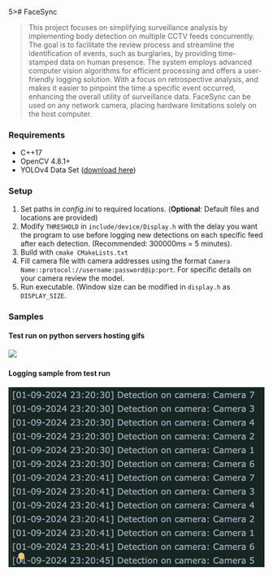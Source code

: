 5># FaceSync
> This project focuses on simplifying surveillance analysis by implementing body detection on multiple CCTV feeds concurrently.
> The goal is to facilitate the review process and streamline the identification of events, such as burglaries, by providing time-stamped data on human presence. The system
> employs advanced computer vision algorithms for efficient processing and offers a user-friendly logging solution. With a focus on retrospective analysis, and
> makes it easier to pinpoint the time a specific event occurred, enhancing the overall utility of surveillance data. FaceSync can be used on any network camera, placing
> hardware limitations solely on the host computer.

### Requirements
- C++17
- OpenCV 4.8.1+
- YOLOv4 Data Set ([download here](https://github.com/AlexeyAB/darknet/tree/master/cfg))

### Setup
1. Set paths in *config.ini* to required locations. (**Optional**: Default files and locations are provided)
2. Modify `THRESHOLD` in `include/device/Display.h` with the delay you want the program to use before logging new detections on each specific feed after each detection. (Recommended: 300000ms = 5 minutes).
3. Build with `cmake CMakeLists.txt`
4. Fill camera file with camera addresses using the format `Camera Name::protocol://username:password@ip:port`. For specific details on your camera review the model.
5. Run executable. (Window size can be modified in `display.h` as `DISPLAY_SIZE`.

### Samples
#### Test run on python servers hosting gifs
![](https://github.com/0-Eclipse-0/FaceSync/blob/main/docs/preview.gif?raw=true)

#### Logging sample from test run
![](https://github.com/0-Eclipse-0/FaceSync/blob/main/docs/logging.png?raw=true)
